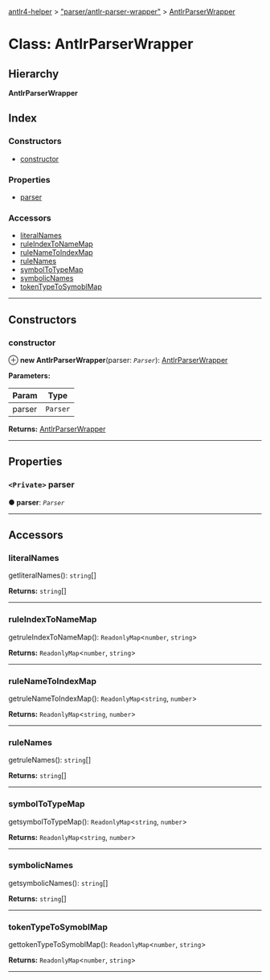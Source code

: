 [antlr4-helper](../README.md) > ["parser/antlr-parser-wrapper"](../modules/_parser_antlr_parser_wrapper_.md) > [AntlrParserWrapper](../classes/_parser_antlr_parser_wrapper_.antlrparserwrapper.md)

# Class: AntlrParserWrapper

## Hierarchy

**AntlrParserWrapper**

## Index

### Constructors

* [constructor](_parser_antlr_parser_wrapper_.antlrparserwrapper.md#constructor)

### Properties

* [parser](_parser_antlr_parser_wrapper_.antlrparserwrapper.md#parser)

### Accessors

* [literalNames](_parser_antlr_parser_wrapper_.antlrparserwrapper.md#literalnames)
* [ruleIndexToNameMap](_parser_antlr_parser_wrapper_.antlrparserwrapper.md#ruleindextonamemap)
* [ruleNameToIndexMap](_parser_antlr_parser_wrapper_.antlrparserwrapper.md#rulenametoindexmap)
* [ruleNames](_parser_antlr_parser_wrapper_.antlrparserwrapper.md#rulenames)
* [symbolToTypeMap](_parser_antlr_parser_wrapper_.antlrparserwrapper.md#symboltotypemap)
* [symbolicNames](_parser_antlr_parser_wrapper_.antlrparserwrapper.md#symbolicnames)
* [tokenTypeToSymoblMap](_parser_antlr_parser_wrapper_.antlrparserwrapper.md#tokentypetosymoblmap)

---

## Constructors

<a id="constructor"></a>

###  constructor

⊕ **new AntlrParserWrapper**(parser: *`Parser`*): [AntlrParserWrapper](_parser_antlr_parser_wrapper_.antlrparserwrapper.md)

**Parameters:**

| Param | Type |
| ------ | ------ |
| parser | `Parser` |

**Returns:** [AntlrParserWrapper](_parser_antlr_parser_wrapper_.antlrparserwrapper.md)

___

## Properties

<a id="parser"></a>

### `<Private>` parser

**● parser**: *`Parser`*

___

## Accessors

<a id="literalnames"></a>

###  literalNames

getliteralNames(): `string`[]

**Returns:** `string`[]

___
<a id="ruleindextonamemap"></a>

###  ruleIndexToNameMap

getruleIndexToNameMap(): `ReadonlyMap`<`number`, `string`>

**Returns:** `ReadonlyMap`<`number`, `string`>

___
<a id="rulenametoindexmap"></a>

###  ruleNameToIndexMap

getruleNameToIndexMap(): `ReadonlyMap`<`string`, `number`>

**Returns:** `ReadonlyMap`<`string`, `number`>

___
<a id="rulenames"></a>

###  ruleNames

getruleNames(): `string`[]

**Returns:** `string`[]

___
<a id="symboltotypemap"></a>

###  symbolToTypeMap

getsymbolToTypeMap(): `ReadonlyMap`<`string`, `number`>

**Returns:** `ReadonlyMap`<`string`, `number`>

___
<a id="symbolicnames"></a>

###  symbolicNames

getsymbolicNames(): `string`[]

**Returns:** `string`[]

___
<a id="tokentypetosymoblmap"></a>

###  tokenTypeToSymoblMap

gettokenTypeToSymoblMap(): `ReadonlyMap`<`number`, `string`>

**Returns:** `ReadonlyMap`<`number`, `string`>

___

